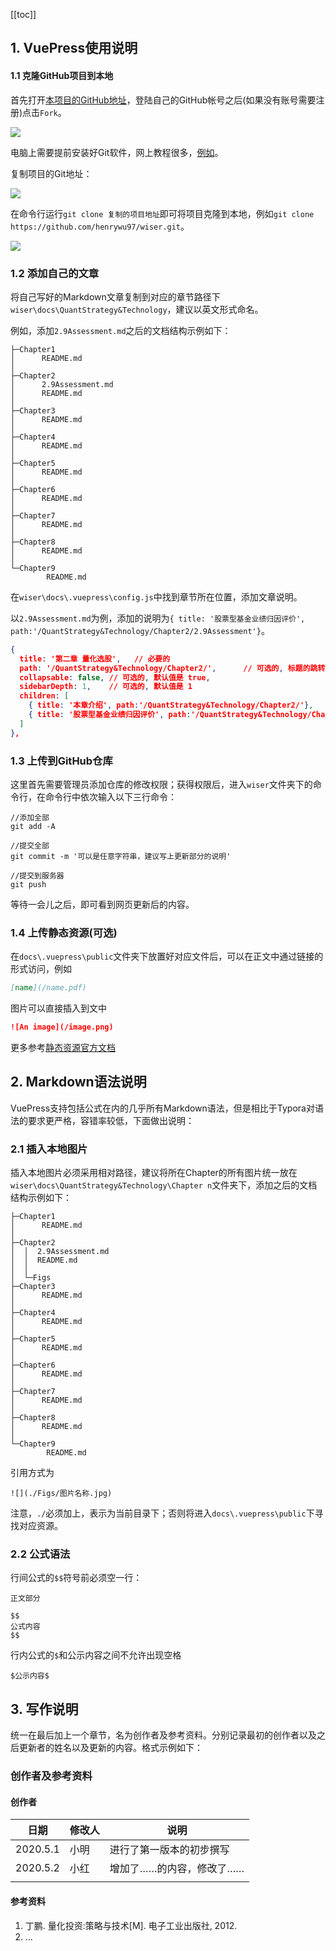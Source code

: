 

[[toc]]

## 1. VuePress使用说明

#### 1.1 克隆GitHub项目到本地

首先打开[本项目的GitHub地址](https://github.com/henrywu97/wiser)，登陆自己的GitHub帐号之后(如果没有账号需要注册)点击`Fork`。

![](https://cdn.jsdelivr.net/gh/henrywu97/FigBed@master/Figs/20210414103524.png)

电脑上需要提前安装好Git软件，网上教程很多，[例如](https://blog.csdn.net/weixin_46069582/article/details/114403122)。

复制项目的Git地址：

![](https://cdn.jsdelivr.net/gh/henrywu97/FigBed@master/Figs/20210414103536.gif)

在命令行运行`git clone 复制的项目地址`即可将项目克隆到本地，例如`git clone https://github.com/henrywu97/wiser.git`。

![](https://cdn.jsdelivr.net/gh/henrywu97/FigBed@master/Figs/20210414103552.gif)

### 1.2 添加自己的文章

将自己写好的Markdown文章复制到对应的章节路径下`wiser\docs\QuantStrategy&Technology`，建议以英文形式命名。

例如，添加`2.9Assessment.md`之后的文档结构示例如下：

```
├─Chapter1
│      README.md
│      
├─Chapter2
│      2.9Assessment.md
│      README.md
│      
├─Chapter3
│      README.md
│      
├─Chapter4
│      README.md
│      
├─Chapter5
│      README.md
│      
├─Chapter6
│      README.md
│      
├─Chapter7
│      README.md
│      
├─Chapter8
│      README.md
│      
└─Chapter9
        README.md
```

在`wiser\docs\.vuepress\config.js`中找到章节所在位置，添加文章说明。

以`2.9Assessment.md`为例，添加的说明为`{ title: '股票型基金业绩归因评价', path:'/QuantStrategy&Technology/Chapter2/2.9Assessment'}`。

```json
{
  title: '第二章 量化选股',   // 必要的
  path: '/QuantStrategy&Technology/Chapter2/',      // 可选的, 标题的跳转链接，应为绝对路径且必须存在
  collapsable: false, // 可选的, 默认值是 true,
  sidebarDepth: 1,    // 可选的, 默认值是 1
  children: [
    { title: '本章介绍', path:'/QuantStrategy&Technology/Chapter2/'},
    { title: '股票型基金业绩归因评价', path:'/QuantStrategy&Technology/Chapter2/2.9Assessment'}
  ]
},
```

### 1.3 上传到GitHub仓库

这里首先需要管理员添加仓库的修改权限；获得权限后，进入`wiser`文件夹下的命令行，在命令行中依次输入以下三行命令：

```shell
//添加全部
git add -A

//提交全部
git commit -m '可以是任意字符串，建议写上更新部分的说明'

//提交到服务器
git push
```

等待一会儿之后，即可看到网页更新后的内容。

### 1.4 上传静态资源(可选)

在`docs\.vuepress\public`文件夹下放置好对应文件后，可以在正文中通过链接的形式访问，例如

```markdown
[name](/name.pdf)
```

图片可以直接插入到文中

```markdown
![An image](/image.png)
```

更多参考[静态资源官方文档](https://vuepress.vuejs.org/zh/guide/assets.html#%E7%9B%B8%E5%AF%B9%E8%B7%AF%E5%BE%84)

## 2. Markdown语法说明

VuePress支持包括公式在内的几乎所有Markdown语法，但是相比于Typora对语法的要求更严格，容错率较低，下面做出说明：

### 2.1 插入本地图片

插入本地图片必须采用相对路径，建议将所在Chapter的所有图片统一放在`wiser\docs\QuantStrategy&Technology\Chapter n`文件夹下，添加之后的文档结构示例如下：

```
├─Chapter1
│      README.md
│      
├─Chapter2
│  │  2.9Assessment.md
│  │  README.md
│  │  
│  └─Figs
├─Chapter3
│      README.md
│      
├─Chapter4
│      README.md
│      
├─Chapter5
│      README.md
│      
├─Chapter6
│      README.md
│      
├─Chapter7
│      README.md
│      
├─Chapter8
│      README.md
│      
└─Chapter9
        README.md
```

引用方式为

```
![](./Figs/图片名称.jpg)
```

注意，`./`必须加上，表示为当前目录下；否则将进入`docs\.vuepress\public`下寻找对应资源。

### 2.2 公式语法

行间公式的`$$`符号前必须空一行：

```
正文部分

$$
公式内容
$$
```

行内公式的`$`和公示内容之间不允许出现空格

```
$公示内容$
```

## 3. 写作说明

统一在最后加上一个章节，名为创作者及参考资料。分别记录最初的创作者以及之后更新者的姓名以及更新的内容。格式示例如下：

### 创作者及参考资料

#### 创作者

| 日期     | 修改人 | 说明                     |
| -------- | ------ | ------------------------ |
| 2020.5.1 | 小明   | 进行了第一版本的初步撰写 |
| 2020.5.2 | 小红   | 增加了……的内容，修改了…… |
|          |        |                          |

#### 参考资料

1. 丁鹏. 量化投资:策略与技术[M]. 电子工业出版社, 2012.
2. ...